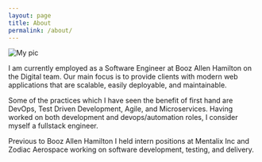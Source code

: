 ```yaml
---
layout: page
title: About
permalink: /about/
---
```


![My pic]({{localhost:400}}/assets/pic.jpg)

I am currently employed as a Software Engineer at Booz Allen Hamilton on the Digital team. Our main focus is to provide clients with modern web applications that are scalable, easily deployable, and maintainable.

Some of the practices which I have seen the benefit of first hand are DevOps, Test Driven Development, Agile, and Microservices. Having worked on both development and devops/automation roles, I consider myself a fullstack engineer. 

Previous to Booz Allen Hamilton I held intern positions at Mentalix Inc and Zodiac Aerospace working on software development, testing, and delivery. 

